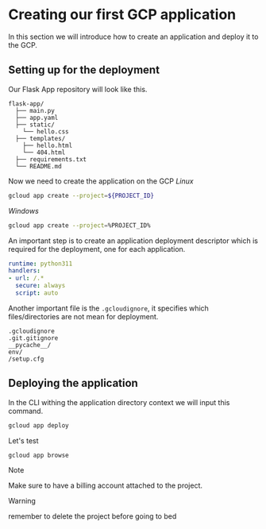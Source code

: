 # Creating our first GCP application
In this section we will introduce how to create an application and deploy it to the GCP. 

## Setting up for the deployment
Our Flask App repository will look like this.
```
flask-app/ 
  ├── main.py 
  ├── app.yaml
  ├── static/
    └── hello.css 
  ├── templates/ 
    ├── hello.html 
    └── 404.html 
  ├── requirements.txt 
  └── README.md
```
Now we need to create the application on the GCP
*Linux*
```bash
gcloud app create --project=${PROJECT_ID}
```
*Windows*
```bash
gcloud app create --project=%PROJECT_ID%
```
An important step is to create an application deployment descriptor which is required for the deployment, one for each application.
```YAML
runtime: python311
handlers: 
- url: /.*
  secure: always
  script: auto
```
Another important file is the `.gcloudignore`, it specifies which files/directories are not mean for deployment. 
```
.gcloudignore
.git.gitignore
__pycache__/
env/
/setup.cfg
```

## Deploying the application
In the CLI withing the application directory context we will input this command.
```bash
gcloud app deploy
```
Let's test
```bash
gcloud app browse
```
> [!NOTE]
> Make sure to have a billing account attached to the project.

> [!WARNING]
> remember to delete the project before going to bed
